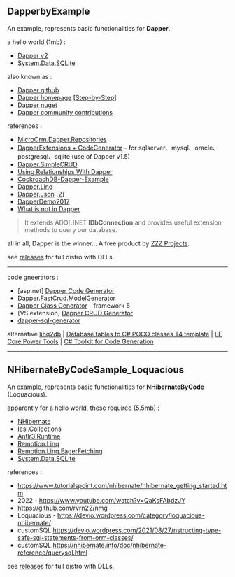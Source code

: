 ## DapperbyExample
An example, represents basic functionalities for **Dapper**.  

 a hello world (1mb) :
 * [Dapper v2](https://dapper-tutorial.net/dapper)
 * [System.Data.SQLite](https://www.nuget.org/packages/System.Data.SQLite/)

also known as :
* [Dapper github](https://github.com/DapperLib/Dapper)
* [Dapper homepage](https://dapper-tutorial.net/dapper) [[Step-by-Step](https://dapper-tutorial.net/step-by-step-tutorial)]
* [Dapper nuget](https://www.nuget.org/packages/Dapper/)
* [Dapper community contributions](https://github.com/DapperLib/Dapper.Contrib)

references :
* [MicroOrm.Dapper.Repositories](https://github.com/phnx47/dapper-repositories)
* [DapperExtensions + CodeGenerator](https://github.com/znyet/DapperExtensions) - for sqlserver、mysql、oracle、postgresql、sqlite (use of Dapper v1.5)
* [Dapper.SimpleCRUD](https://github.com/ericdc1/Dapper.SimpleCRUD)
* [Using Relationships With Dapper](https://www.learndapper.com/relationships)
* [CockroachDB-Dapper-Example](https://github.com/Hytm/CockroachDB-Dapper-Example)
* [Dapper.Linq](https://github.com/soul-soft/Dapper.Linq)
* [Dapper.Json](https://github.com/byme8/Dapper.Json) [[2](https://dev.to/byme8/making-dapper-and-json-friends-5afc)]
* [DapperDemo2017](https://github.com/das2017/14-DapperDemo)
* [What is not in Dapper](https://youtu.be/4Wmjo2zXt_M?t=568)

> It extends ADO[.]NET **IDbConnection** and provides useful extension methods to query our database.

all in all, Dapper is the winner...  A free product by [ZZZ Projects](https://zzzprojects.com/).

see [releases](https://github.com/pipiscrew/small_prjs/releases) for full distro with DLLs.  

---

code gneerators :
* [asp.net] [Dapper Code Generator](https://github.com/spronkets/DapperCodeGenerator)
* [Dapper.FastCrud.ModelGenerator](https://www.nuget.org/packages/Dapper.FastCrud.ModelGenerator#readme-body-tab)
* [Dapper Class Generator](https://github.com/baranovskis/dapper-class-generator) - framework 5
* [VS extension] [Dapper CRUD Generator](https://marketplace.visualstudio.com/items?itemName=thiagoguaru.DapperCrudGenerator)
* [dapper-sql-generator](https://github.com/fdonnet/dapper-sql-generator)

alternative [linq2db](https://github.com/linq2db/linq2db) | [Database tables to C# POCO classes T4 template](http://teamyudin.blogspot.com/2012/06/database-tables-to-c-poco-classes-t4.html) | [EF Core Power Tools](https://marketplace.visualstudio.com/items?itemName=ErikEJ.EFCorePowerTools) 
| [C# Toolkit for Code Generation](https://github.com/CodegenCS/CodegenCS)


---

## NHibernateByCodeSample_Loquacious
An example, represents basic functionalities for **NHibernateByCode** (Loquacious).  

apparently for a hello world, these required (5.5mb) :  
* [NHibernate](https://www.nuget.org/packages/NHibernate)
* [Iesi.Collections](https://www.nuget.org/packages/Iesi.Collections/4.0.4)
* [Antlr3.Runtime](https://www.nuget.org/packages/Antlr3.Runtime/)
* [Remotion.Linq](https://www.nuget.org/packages/Remotion.Linq/)
* [Remotion.Linq.EagerFetching](https://www.nuget.org/packages/Remotion.Linq.EagerFetching/)
* [System.Data.SQLite](https://www.nuget.org/packages/System.Data.SQLite/)


references :  
* https://www.tutorialspoint.com/nhibernate/nhibernate_getting_started.htm
* 2022 - https://www.youtube.com/watch?v=QaKsFAbdzJY
* https://github.com/rvrn22/nmg
* Loquacious - https://devio.wordpress.com/category/loquacious-nhibernate/
* customSQL https://devio.wordpress.com/2021/08/27/nstructing-type-safe-sql-statements-from-orm-classes/
* customSQL https://nhibernate.info/doc/nhibernate-reference/querysql.html

see [releases](https://github.com/pipiscrew/small_prjs/releases) for full distro with DLLs.